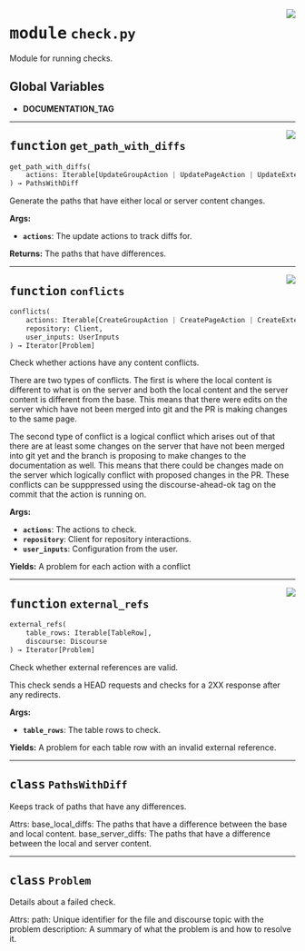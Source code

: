 <!-- markdownlint-disable -->

<a href="../src/check.py#L0"><img align="right" style="float:right;" src="https://img.shields.io/badge/-source-cccccc?style=flat-square"></a>

# <kbd>module</kbd> `check.py`
Module for running checks. 

**Global Variables**
---------------
- **DOCUMENTATION_TAG**

---

<a href="../src/check.py#L56"><img align="right" style="float:right;" src="https://img.shields.io/badge/-source-cccccc?style=flat-square"></a>

## <kbd>function</kbd> `get_path_with_diffs`

```python
get_path_with_diffs(
    actions: Iterable[UpdateGroupAction | UpdatePageAction | UpdateExternalRefAction]
) → PathsWithDiff
```

Generate the paths that have either local or server content changes. 



**Args:**
 
 - <b>`actions`</b>:  The update actions to track diffs for. 



**Returns:**
 The paths that have differences. 


---

<a href="../src/check.py#L162"><img align="right" style="float:right;" src="https://img.shields.io/badge/-source-cccccc?style=flat-square"></a>

## <kbd>function</kbd> `conflicts`

```python
conflicts(
    actions: Iterable[CreateGroupAction | CreatePageAction | CreateExternalRefAction | NoopGroupAction | NoopPageAction | NoopExternalRefAction | UpdateGroupAction | UpdatePageAction | UpdateExternalRefAction | DeleteGroupAction | DeletePageAction | DeleteExternalRefAction],
    repository: Client,
    user_inputs: UserInputs
) → Iterator[Problem]
```

Check whether actions have any content conflicts. 

There are two types of conflicts. The first is where the local content is different to what is on the server and both the local content and the server content is different from the base. This means that there were edits on the server which have not been merged into git and the PR is making changes to the same page. 

The second type of conflict is a logical conflict which arises out of that there are at least some changes on the server that have not been merged into git yet and the branch is proposing to make changes to the documentation as well. This means that there could be changes made on the server which logically conflict with proposed changes in the PR. These conflicts can be supppressed using the discourse-ahead-ok tag on the commit that the action is running on. 



**Args:**
 
 - <b>`actions`</b>:  The actions to check. 
 - <b>`repository`</b>:  Client for repository interactions. 
 - <b>`user_inputs`</b>:  Configuration from the user. 



**Yields:**
 A problem for each action with a conflict 


---

<a href="../src/check.py#L277"><img align="right" style="float:right;" src="https://img.shields.io/badge/-source-cccccc?style=flat-square"></a>

## <kbd>function</kbd> `external_refs`

```python
external_refs(
    table_rows: Iterable[TableRow],
    discourse: Discourse
) → Iterator[Problem]
```

Check whether external references are valid. 

This check sends a HEAD requests and checks for a 2XX response after any redirects. 



**Args:**
 
 - <b>`table_rows`</b>:  The table rows to check. 



**Yields:**
 A problem for each table row with an invalid external reference. 


---

## <kbd>class</kbd> `PathsWithDiff`
Keeps track of paths that have any differences. 

Attrs:  base_local_diffs: The paths that have a difference between the base and local content.  base_server_diffs: The paths that have a difference between the local and server content. 





---

## <kbd>class</kbd> `Problem`
Details about a failed check. 

Attrs:  path: Unique identifier for the file and discourse topic with the problem  description: A summary of what the problem is and how to resolve it. 





